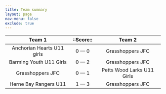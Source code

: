 ```yaml
---
title: Team summary
layout: page
nav-menu: false
exclude: true
---
```




|           Team 1           |  ::Score::  |           Team 2           |
|:--------------------------:|:-----------:|:--------------------------:|
| Anchorian Hearts U11 girls | 0 &mdash; 0 |      Grasshoppers JFC      |
|  Barming Youth U11 Girls   | 0 &mdash; 2 |      Grasshoppers JFC      |
|      Grasshoppers JFC      | 0 &mdash; 1 | Petts Wood Larks U11 Girls |
|   Herne Bay Rangers U11    | 1 &mdash; 3 |      Grasshoppers JFC      |

 <br /><br /><br />